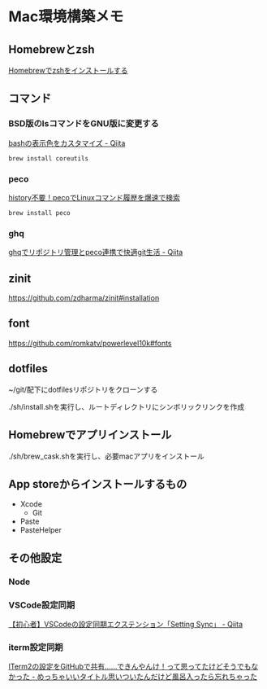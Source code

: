 # Mac環境構築メモ

## Homebrewとzsh

[Homebrewでzshをインストールする](https://smashawk.com/post-six)

## コマンド

### BSD版のlsコマンドをGNU版に変更する

[bashの表示色をカスタマイズ - Qiita](https://qiita.com/soramugi/items/a726bd64330e08daa9e5)

`brew install coreutils`

### peco

[history不要！pecoでLinuxコマンド履歴を爆速で検索](https://suwaru.tokyo/history%E4%B8%8D%E8%A6%81%EF%BC%81peco%E3%81%A7linux%E3%82%B3%E3%83%9E%E3%83%B3%E3%83%89%E5%B1%A5%E6%AD%B4%E3%82%92%E7%88%86%E9%80%9F%E3%81%A7%E6%A4%9C%E7%B4%A2/)

`brew install peco`

### ghq

[ghqでリポジトリ管理とpeco連携で快適git生活 - Qiita](https://qiita.com/strsk/items/9151cef7e68f0746820d)

## zinit

https://github.com/zdharma/zinit#installation

## font
https://github.com/romkatv/powerlevel10k#fonts

## dotfiles

~/git/配下にdotfilesリポジトリをクローンする

./sh/install.shを実行し、ルートディレクトリにシンボリックリンクを作成

## Homebrewでアプリインストール

./sh/brew_cask.shを実行し、必要macアプリをインストール

## App storeからインストールするもの

- Xcode
  - Git
- Paste
- PasteHelper

## その他設定

### Node

### VSCode設定同期

[【初心者】VSCodeの設定同期エクステンション「Setting Sync」 - Qiita](https://qiita.com/tomokei5634/items/22128efe306ce9bc5682)

### iterm設定同期

[ITerm2の設定をGitHubで共有……できんやんけ！って思ってたけどそうでもなかった - めっちゃいいタイトル思いついたんだけど風呂入ったら忘れちゃった](https://ry-2718.hatenablog.com/entry/2019/04/02/021006)
